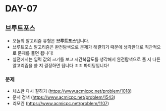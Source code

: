 # DAY-07

## 브루트포스

- 오늘의 알고리즘 유형은 **브루트포스**입니다.
- 브루트포스 알고리즘은 완전탐색으로 문제가 해결되기 때문에 생각한대로 직관적으로 문제를 풀면 됩니다!
- 실전에서는 입력 값의 크기를 보고 시간복잡도를 생각해서 완전탐색으로 풀 지 다른 알고리즘을 쓸 지 결정하면 됩니다 ㅎㅎ 파이팅입니다!

### 문제

- 체스판 다시 칠하기 (https://www.acmicpc.net/problem/1018)
- 문서 검색 (https://www.acmicpc.net/problem/1543)
- 리모컨 (https://www.acmicpc.net/problem/1107)
